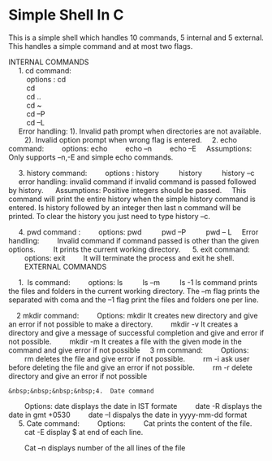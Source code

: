 # Simple Shell In C <br />

This is a simple shell which handles 10 commands, 5 internal and 5 external. This handles a simple command and at most two flags.<br />

INTERNAL COMMANDS <br />
&nbsp;&nbsp;&nbsp;&nbsp;    1. cd command: <br />
		&nbsp;&nbsp;&nbsp;&nbsp;&nbsp;&nbsp;&nbsp;&nbsp; options : cd <filename> <br />
			      &nbsp;&nbsp;&nbsp;&nbsp;&nbsp;&nbsp;&nbsp;&nbsp; cd<br />
			      &nbsp;&nbsp;&nbsp;&nbsp;&nbsp;&nbsp;&nbsp;&nbsp; cd ..<br />
			      &nbsp;&nbsp;&nbsp;&nbsp;&nbsp;&nbsp;&nbsp;&nbsp; cd ~<br />
			      &nbsp;&nbsp;&nbsp;&nbsp;&nbsp;&nbsp;&nbsp;&nbsp; cd –P <filename><br />
			      &nbsp;&nbsp;&nbsp;&nbsp;&nbsp;&nbsp;&nbsp;&nbsp; cd –L <filename><br />
&nbsp;&nbsp;&nbsp;&nbsp; Error handling: 1). Invalid path prompt when directories are not available.<br />
			&nbsp;&nbsp;&nbsp;&nbsp;&nbsp;&nbsp;&nbsp;&nbsp;2). Invalid option prompt when wrong flag is entered.
    &nbsp;&nbsp;&nbsp;&nbsp;2. echo command:
&nbsp;&nbsp;&nbsp;&nbsp;&nbsp;&nbsp;&nbsp;&nbsp;options:  echo <string>
		     &nbsp;&nbsp;&nbsp;&nbsp;&nbsp;&nbsp;&nbsp;&nbsp;echo –n <string>
		     &nbsp;&nbsp;&nbsp;&nbsp;&nbsp;&nbsp;&nbsp;&nbsp;echo –E <string>
	&nbsp;&nbsp;&nbsp;&nbsp;Assumptions: Only supports –n,-E and simple echo commands.

&nbsp;&nbsp;&nbsp;&nbsp;    3.  history command:
&nbsp;&nbsp;&nbsp;&nbsp;&nbsp;&nbsp;&nbsp;&nbsp;options : history
	    &nbsp;&nbsp;&nbsp;&nbsp;&nbsp;&nbsp;&nbsp;&nbsp; history <integer number>
	    &nbsp;&nbsp;&nbsp;&nbsp;&nbsp;&nbsp;&nbsp;&nbsp; history –c
&nbsp;&nbsp;&nbsp;&nbsp; error handling: invalid command if invalid command is passed followed by history.
&nbsp;&nbsp;&nbsp;&nbsp; Assumptions: Positive integers should be passed.
	&nbsp;&nbsp;&nbsp;&nbsp;This command will print the entire history when the simple history command is entered. Is history followed by an integer then last n command will be printed. To clear the history you just need to type history –c.

 &nbsp;&nbsp;&nbsp;&nbsp;   4. pwd command :
&nbsp;&nbsp;&nbsp;&nbsp;&nbsp;&nbsp;&nbsp;&nbsp;options: pwd
	   &nbsp;&nbsp;&nbsp;&nbsp;&nbsp;&nbsp;&nbsp;&nbsp;  pwd –P
	   &nbsp;&nbsp;&nbsp;&nbsp;&nbsp;&nbsp;&nbsp;&nbsp;  pwd – L
&nbsp;&nbsp;&nbsp;&nbsp;Error handling: 
&nbsp;&nbsp;&nbsp;&nbsp;&nbsp;&nbsp;&nbsp;&nbsp;Invalid command if command passed is other than the given options.
&nbsp;&nbsp;&nbsp;&nbsp;&nbsp;&nbsp;&nbsp;&nbsp;It prints the current working directory.
 &nbsp;&nbsp;&nbsp;&nbsp;   5. exit command: 
&nbsp;&nbsp;&nbsp;&nbsp;&nbsp;&nbsp;&nbsp;&nbsp;options: exit
&nbsp;&nbsp;&nbsp;&nbsp;&nbsp;&nbsp;&nbsp;&nbsp;It will terminate the process and exit he shell.
&nbsp;&nbsp;&nbsp;&nbsp;&nbsp;&nbsp;&nbsp;&nbsp;EXTERNAL COMMANDS

&nbsp;&nbsp;&nbsp;&nbsp;   1.  ls command:
&nbsp;&nbsp;&nbsp;&nbsp;&nbsp;&nbsp;&nbsp;&nbsp;options: ls
	&nbsp;&nbsp;&nbsp;&nbsp;&nbsp;&nbsp;&nbsp;&nbsp;   ls –m
	&nbsp;&nbsp;&nbsp;&nbsp;&nbsp;&nbsp;&nbsp;&nbsp;  ls -1
ls command prints the files and folders in the current working directory. The –m flag prints the separated with coma and the –1 flag print the files and folders one per line.

&nbsp;&nbsp;&nbsp;&nbsp;2 mkdir command: 
&nbsp;&nbsp;&nbsp;&nbsp;&nbsp;&nbsp;&nbsp;&nbsp;Options: mkdir <directory name> It creates new directory and give an error if not possible to make a directory.
&nbsp;&nbsp;&nbsp;&nbsp;&nbsp;&nbsp;&nbsp;&nbsp;mkdir -v <directoryname> It creates a directory and give a message of successful completion and give and error if not possible.
&nbsp;&nbsp;&nbsp;&nbsp;&nbsp;&nbsp;&nbsp;&nbsp;mkdir -m <file mode> <directoryname> It creates a file with the given mode in the command and give error if not possible
&nbsp;&nbsp;&nbsp;&nbsp;3 rm command: 
&nbsp;&nbsp;&nbsp;&nbsp;&nbsp;&nbsp;&nbsp;&nbsp;Options:
          &nbsp;&nbsp;&nbsp;&nbsp;&nbsp;&nbsp;&nbsp;&nbsp;rm <filename> deletes the file and give error if not possible.
          &nbsp;&nbsp;&nbsp;&nbsp;&nbsp;&nbsp;&nbsp;&nbsp;rm -i <filename> ask user before deleting the file and give an error if not possible.
          &nbsp;&nbsp;&nbsp;&nbsp;&nbsp;&nbsp;&nbsp;&nbsp;rm -r <directoryname> delete directory and give an error if not possible

    &nbsp;&nbsp;&nbsp;&nbsp;4.  Date command
&nbsp;&nbsp;&nbsp;&nbsp;&nbsp;&nbsp;&nbsp;&nbsp;Options: date displays the date in IST formate
&nbsp;&nbsp;&nbsp;&nbsp;&nbsp;&nbsp;&nbsp;&nbsp;date -R displays the date in gmt +0530
&nbsp;&nbsp;&nbsp;&nbsp;&nbsp;&nbsp;&nbsp;&nbsp;date –I dispalys the date in yyyy-mm-dd format  
   &nbsp;&nbsp;&nbsp;&nbsp; 5. Cate command:
&nbsp;&nbsp;&nbsp;&nbsp;&nbsp;&nbsp;&nbsp;&nbsp;Options:
&nbsp;&nbsp;&nbsp;&nbsp;&nbsp;&nbsp;&nbsp;&nbsp;Cat <filename>prints the content of the file.
&nbsp;&nbsp;&nbsp;&nbsp;&nbsp;&nbsp;&nbsp;&nbsp;cat -E <filename> display $ at end of each line.

&nbsp;&nbsp;&nbsp;&nbsp;&nbsp;&nbsp;&nbsp;&nbsp;Cat –n <filename> displays number of the all lines of the file

